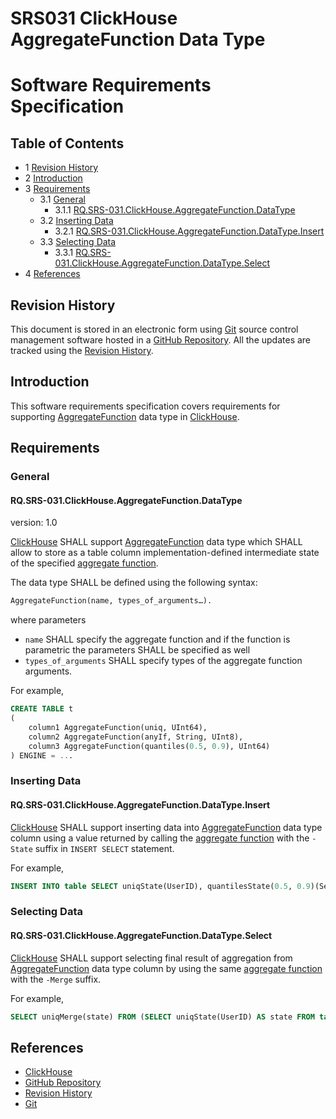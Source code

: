 # SRS031 ClickHouse AggregateFunction Data Type
# Software Requirements Specification

## Table of Contents

* 1 [Revision History](#revision-history)
* 2 [Introduction](#introduction)
* 3 [Requirements](#requirements)
  * 3.1 [General](#general)
    * 3.1.1 [RQ.SRS-031.ClickHouse.AggregateFunction.DataType](#rqsrs-031clickhouseaggregatefunctiondatatype)
  * 3.2 [Inserting Data](#inserting-data)
    * 3.2.1 [RQ.SRS-031.ClickHouse.AggregateFunction.DataType.Insert](#rqsrs-031clickhouseaggregatefunctiondatatypeinsert)
  * 3.3 [Selecting Data](#selecting-data)
    * 3.3.1 [RQ.SRS-031.ClickHouse.AggregateFunction.DataType.Select](#rqsrs-031clickhouseaggregatefunctiondatatypeselect)
* 4 [References](#references)

## Revision History

This document is stored in an electronic form using [Git] source control management software
hosted in a [GitHub Repository].
All the updates are tracked using the [Revision History].

## Introduction

This software requirements specification covers requirements for supporting [AggregateFunction] data type in [ClickHouse].

## Requirements

### General

#### RQ.SRS-031.ClickHouse.AggregateFunction.DataType
version: 1.0

[ClickHouse] SHALL support [AggregateFunction] data type which SHALL allow to store as a table column
implementation-defined intermediate state of the specified [aggregate function].

The data type SHALL be defined using the following syntax:

```sql
AggregateFunction(name, types_of_arguments…).
```

where parameters

* `name` SHALL specify the aggregate function and if the function is parametric the parameters SHALL be specified as well
* `types_of_arguments` SHALL specify types of the aggregate function arguments.

For example,

```sql
CREATE TABLE t
(
    column1 AggregateFunction(uniq, UInt64),
    column2 AggregateFunction(anyIf, String, UInt8),
    column3 AggregateFunction(quantiles(0.5, 0.9), UInt64)
) ENGINE = ...
```

### Inserting Data

#### RQ.SRS-031.ClickHouse.AggregateFunction.DataType.Insert

[ClickHouse] SHALL support inserting data into [AggregateFunction] data type column 
using a value returned by calling the [aggregate function] with the `-State` suffix in
`INSERT SELECT` statement.

For example,

```sql
INSERT INTO table SELECT uniqState(UserID), quantilesState(0.5, 0.9)(SendTiming)
```

### Selecting Data

#### RQ.SRS-031.ClickHouse.AggregateFunction.DataType.Select

[ClickHouse] SHALL support selecting final result of aggregation from [AggregateFunction] data type column
by using the same [aggregate function] with the `-Merge` suffix.

For example,

```sql
SELECT uniqMerge(state) FROM (SELECT uniqState(UserID) AS state FROM table GROUP BY RegionID)
```

## References

* [ClickHouse]
* [GitHub Repository]
* [Revision History]
* [Git]

[aggregate function]: https://clickhouse.com/docs/en/sql-reference/aggregate-functions/reference/ 
[AggregateFunction]: https://clickhouse.com/docs/en/sql-reference/data-types/aggregatefunction
[ClickHouse]: https://clickhouse.com
[GitHub Repository]: https://github.com/Altinity/clickhouse-regression/blob/main/aggregate_function_type/requirements/requirements.md
[Revision History]: https://github.com/Altinity/clickhouse-regression/commits/main/aggregate_function_type/requirements/requirements.md
[Git]: https://git-scm.com/
[GitHub]: https://github.com
